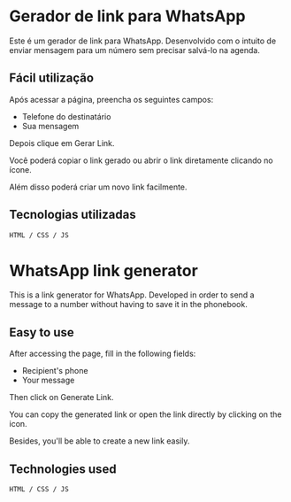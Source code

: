 # Gerador de link para WhatsApp

Este é um gerador de link para WhatsApp. Desenvolvido com o intuito de enviar mensagem para um número sem precisar salvá-lo na agenda.

## Fácil utilização

Após acessar a página, preencha os seguintes campos:

- Telefone do destinatário
- Sua mensagem

Depois clique em Gerar Link.

Você poderá copiar o link gerado ou abrir o link diretamente clicando no ícone.

Além disso poderá criar um novo link facilmente.

## Tecnologias utilizadas
```bash
HTML / CSS / JS
```

#

# WhatsApp link generator

This is a link generator for WhatsApp. Developed in order to send a message to a number without having to save it in the phonebook.

## Easy to use

After accessing the page, fill in the following fields:

- Recipient's phone
- Your message

Then click on Generate Link.

You can copy the generated link or open the link directly by clicking on the icon.

Besides, you'll be able to create a new link easily.

## Technologies used
```bash
HTML / CSS / JS
```
